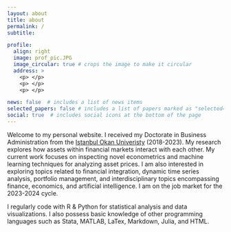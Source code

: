 ```yaml
---
layout: about
title: about
permalink: /
subtitle: 

profile:
  align: right
  image: prof_pic.JPG
  image_circular: true # crops the image to make it circular
  address: >
    <p> </p>
    <p> </p>
    <p> </p>

news: false  # includes a list of news items
selected_papers: false # includes a list of papers marked as "selected={true}"
social: true  # includes social icons at the bottom of the page
---
```


Welcome to my personal website. I received my Doctorate in Business Administration from the <a href='https://www.okan.edu.tr/en/'>Istanbul Okan Univeristy</a> (2018-2023). My research explores how assets within financial markets interact with each other. My current work focuses on inspecting novel econometrics and machine learning techniques for analyzing asset prices. I am also interested in exploring topics related to financial integration, dynamic time series analysis, portfolio management, and interdisciplinary topics encompassing finance, economics, and artificial intelligence. I am on the job market for the 2023-2024 cycle.

I regularly code with R & Python for statistical analysis and data visualizations. I also possess basic knowledge of other programming languages such as Stata, MATLAB, LaTex, Markdown, Julia, and HTML.
